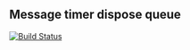 ## Message timer dispose queue
[![Build Status](https://github.com/freeeyes/TMFServce/workflows/TMServiceCI/badge.svg?branch=master)](https://actions-badge.atrox.dev/freeeyes/TMFServce/goto?ref=master)